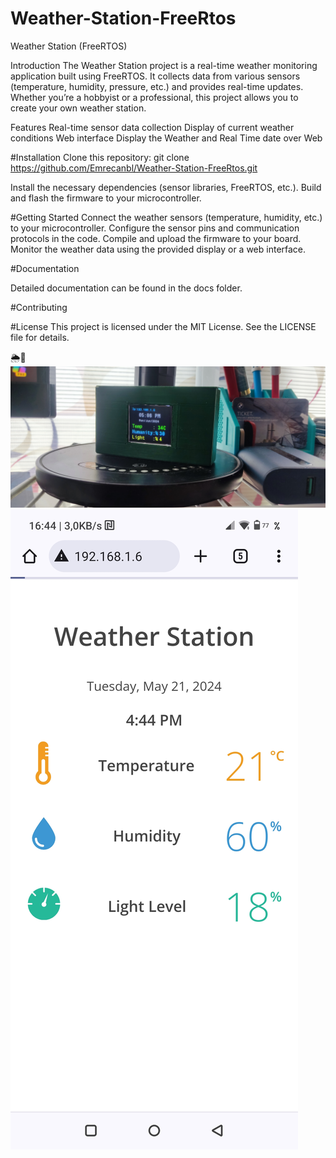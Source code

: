# Weather-Station-FreeRtos
Weather Station (FreeRTOS)

Introduction
The Weather Station project is a real-time weather monitoring application built using FreeRTOS. It collects data from various sensors (temperature, humidity, pressure, etc.) and provides real-time updates. Whether you’re a hobbyist or a professional, this project allows you to create your own weather station.

Features
Real-time sensor data collection
Display of current weather conditions
Web interface
Display the Weather and Real Time date over Web

#Installation
Clone this repository:
git clone https://github.com/Emrecanbl/Weather-Station-FreeRtos.git

Install the necessary dependencies (sensor libraries, FreeRTOS, etc.).
Build and flash the firmware to your microcontroller.

#Getting Started
Connect the weather sensors (temperature, humidity, etc.) to your microcontroller.
Configure the sensor pins and communication protocols in the code.
Compile and upload the firmware to your board.
Monitor the weather data using the provided display or a web interface.

#Documentation

Detailed documentation can be found in the docs folder.


#Contributing


#License
This project is licensed under the MIT License. See the LICENSE file for details.

🌦️🚀
![Sample](https://github.com/Emrecanbl/Weather-Station-FreeRtos/blob/main/IMG_20240610_170653.jpg?raw=true)
![Sample](https://github.com/Emrecanbl/Weather-Station-FreeRtos/blob/main/Screenshot.jpg?raw=true)
